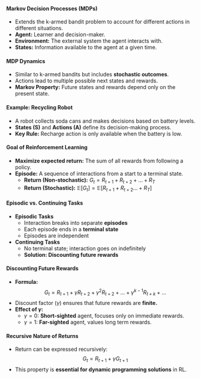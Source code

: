 
#### **Markov Decision Processes (MDPs)**

- Extends the k-armed bandit problem to account for different actions in different situations.
- **Agent:** Learner and decision-maker.
- **Environment:** The external system the agent interacts with.
- **States:** Information available to the agent at a given time.

#### **MDP Dynamics**

- Similar to k-armed bandits but includes **stochastic outcomes**.
- Actions lead to multiple possible next states and rewards.
- **Markov Property:** Future states and rewards depend only on the present state.

#### **Example: Recycling Robot**

- A robot collects soda cans and makes decisions based on battery levels.
- **States (S)** and **Actions (A)** define its decision-making process.
- **Key Rule:** Recharge action is only available when the battery is low.

#### **Goal of Reinforcement Learning**

- **Maximize expected return:** The sum of all rewards from following a policy.
- **Episode:** A sequence of interactions from a start to a terminal state.
	- **Return (Non-stochastic):** $G_t = R_{t+1} + R_{t+2} + ... + R_T$
	- **Return (Stochastic):** $\mathbb{E}[G_t] = \mathbb{E}[R_{t+1} + R_{t+2} ... + R_T]$

#### **Episodic vs. Continuing Tasks**

- **Episodic Tasks**
	- Interaction breaks into separate **episodes**
	- Each episode ends in a **terminal state**
	- Episodes are independent
- **Continuing Tasks**
	- No terminal state; interaction goes on indefinitely
	- **Solution: Discounting future rewards**

#### **Discounting Future Rewards**

- **Formula:** $$G_t = R_{t+1} + \gamma{R_{t+2}} + \gamma^2{R_{t+2}} + ... + \gamma^{k-1}{R_{t+k}} + ...$$
- Discount factor ($\gamma$) ensures that future rewards are **finite.**
- **Effect of $\gamma$:**
	- $\gamma = 0$: **Short-sighted** agent, focuses only on immediate rewards.
	- $\gamma = 1$: **Far-sighted** agent, values long term rewards.

#### **Recursive Nature of Returns**

- Return can be expressed recursively: $$G_t = R_{t+1} + \gamma{G_{t+1}}$$
- This property is **essential for dynamic programming solutions** in RL.